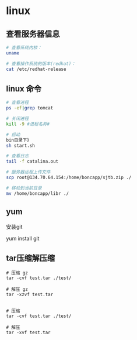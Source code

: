 # linux


## 查看服务器信息

```bash
# 查看系统内核：
uname

# 查看操作系统的版本(redhat)：
cat /etc/redhat-release


```

## linux 命令


```bash
# 查看进程
ps -ef|grep tomcat

# 关闭进程
kill -9 #进程名称#

# 启动
bin目录下》
sh start.sh

# 查看日志
tail -f catalina.out

# 服务器远程上传文件
scp root@134.70.64.154:/home/boncapp/sjtb.zip ./

# 移动到当前目录
mv /home/boncapp/libr ./

```

## yum

安装git

  yum install git

## tar压缩解压缩

```
# 压缩 gz
tar -cvf test.tar ./test/

# 解压 gz
tar -xzvf test.tar


# 压缩
tar -cvf test.tar ./test/

# 解压
tar -xvf test.tar
```
